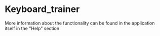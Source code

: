 # Keyboard_trainer
More information about the functionality can be found in the application itself in the "Help" section
